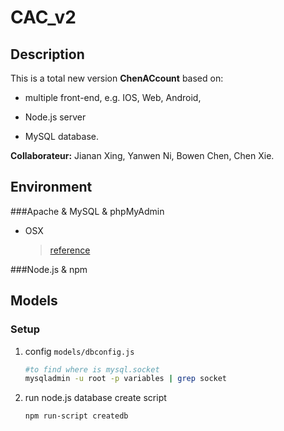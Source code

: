 # CAC_v2

## Description
This is a total new version **ChenACcount** based on:

* multiple front-end, e.g. IOS, Web, Android,

* Node.js server

* MySQL database.

**Collaborateur:** Jianan Xing, Yanwen Ni, Bowen Chen, Chen Xie.

## Environment

###Apache & MySQL & phpMyAdmin

* OSX

    > [reference](http://coolestguidesontheplanet.com/get-apache-mysql-php-phpmyadmin-working-osx-10-10-yosemite/)

###Node.js & npm


## Models

### Setup

1. config `models/dbconfig.js`
    ```bash
    #to find where is mysql.socket
    mysqladmin -u root -p variables | grep socket
    ```

2. run node.js database create script
    ```bash
    npm run-script createdb
    ```
